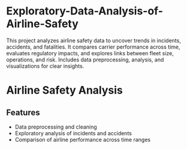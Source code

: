 # Exploratory-Data-Analysis-of-Airline-Safety
This project analyzes airline safety data to uncover trends in incidents, accidents, and fatalities. It compares carrier performance across time, evaluates regulatory impacts, and explores links between fleet size, operations, and risk. Includes data preprocessing, analysis, and visualizations for clear insights.
# Airline Safety Analysis

## Features
- Data preprocessing and cleaning  
- Exploratory analysis of incidents and accidents  
- Comparison of airline performance across time ranges
